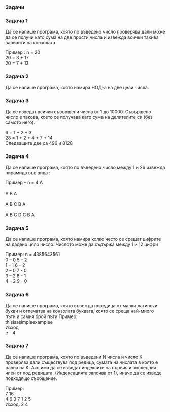 ### Задачи

### Задача 1
Да се напише програма, която по въведено число проверява дали може да се получи като сума на две прости числа и извежда всички такива варианти на конзолата.

Пример : n = 20 <br/>
20 = 3 + 17 <br/>
20 = 7 + 13 <br/>

### Задача 2
Да се напише програма, която намира НОД-а на две цели числа.

### Задача 3
Да се изведат всички съвършени числа от 1 до 10000. Съвършено число е такова, което се получава като сума на делителите си (без самото него).

6 = 1 + 2 + 3<br/>
28 = 1 + 2 + 4 + 7 + 14<br/>
Следващите две са 496 и 8128<br/>

### Задача 4
Да се напише програма, която по въведено число между 1 и 26 извежда пирамида във вида :

Пример – n = 4
    	  A<br/>                                                              
      A B A<br/>                                                            
    A B C B A<br/>                                                          
  A B C D C B A<br/>

### Задача 5 
Да се напише програма, която намира колко често се срещат цифрите на дадено цяло число. Числото може да съдържа между 1 и 12 цифри

Пример:
n = 4385643561 <br/> 
0 – 0 5 – 2 <br/>
1 – 1	6 – 2 <br/>
2 – 0	7 - 0 <br/>
3 – 2 8 - 1 <br/>
4 – 2 9 - 0 <br/>

### Задача 6
Да се напише програма, която въвежда поредица от малки латински букви и отпечатва на конзолата буквата, която се среща най-много пъти и самия брой пъти
Пример: <br/>
 	thisisasimpleexamplee <br/>
Изход<br/>
 e - 4
 
### Задача 7
Да се напише програма, която по въведени N числа и число K проверява дали съществува под редица, сумата на числата в която e равна на K. Ако има да се изведат индексите на първия и последния член от под редицата. (Индексацията започва от 1), иначе да се изведе подходящо съобщение.

Пример:<br/>
7 16<br/>
4 6 3 7 1 2 5<br/>
Изход: 2 4
